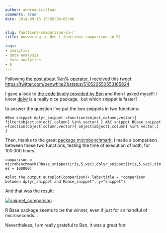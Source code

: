 ```yaml
---
author: andreacirilloac
comments: true
date: 2014-09-13 15:05:34+00:00


slug: functions-comparison-in-r
title: Answering to Ben ( functions comparison in R)

tags:
- analytics
- data analysis
- data analytics
- R
---
```


Following [the post about %in% operator,](http://andreacirilloblog.wordpress.com/2014/09/02/r-subset-data-frame/) I received this tweet:
https://twitter.com/benwhite21/status/510520550553165824

I gave a look to [the code kindly provided by Ben](https://gist.github.com/benmwhite/87c50d98c886dfb846e0) and then I asked myself:
I know [dplyr](http://cran.rstudio.com/web/packages/dplyr/vignettes/introduction.html) is a really nice package,  but which snippet is faster?

to answer the question I've put the two snippets in two functions:

`#Ben snippet
dplyr_snippet =function(object,column,vector){
filter(object,object[,column] %in% vector)
}
#AC snippet
Rbase_snippet =function(object,column,vector){
object[object[,column] %in% vector,]
}`

Then, thanks to the great [package microbenchmark](http://cran.r-project.org/web/packages/microbenchmark/microbenchmark.pdf), I made a comparison between those two functions, testing the time of execution of both, for 100.000 times.

`comparison = microbenchmark(Rbase_snippet(iris,5,vec),dplyr_snippet(iris,5,vec),times = 100000)`

`#plot the output
autoplot(comparison)+
labs(title = "comparison between dplyr_snippet and Rbase_snippet", y="snippet")
`

And that was the result:

[![snippet_comparison](http://andreacirilloblog.files.wordpress.com/2014/09/snippet_comparison.jpeg)](https://andreacirilloblog.files.wordpress.com/2014/09/snippet_comparison.jpeg)



R Base package seems to be the winner, even if just for an handful of microseconds...

Nevertheless, I am really grateful to Ben, it was a great fun!

